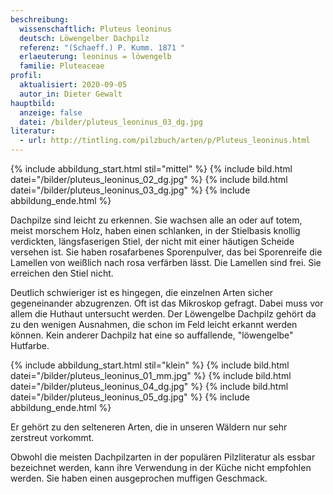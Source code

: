 ```yaml
---
beschreibung:
  wissenschaftlich: Pluteus leoninus
  deutsch: Löwengelber Dachpilz
  referenz: "(Schaeff.) P. Kumm. 1871 "
  erlaeuterung: leoninus = löwengelb
  familie: Pluteaceae
profil:
  aktualisiert: 2020-09-05
  autor_in: Dieter Gewalt
hauptbild:
  anzeige: false
  datei: /bilder/pluteus_leoninus_03_dg.jpg
literatur:
  - url: http://tintling.com/pilzbuch/arten/p/Pluteus_leoninus.html
---
```

{% include abbildung_start.html stil="mittel" %}
{% include bild.html datei="/bilder/pluteus_leoninus_02_dg.jpg" %}
{% include bild.html datei="/bilder/pluteus_leoninus_03_dg.jpg" %}
{% include abbildung_ende.html %}

Dachpilze sind leicht zu erkennen. Sie wachsen alle an oder auf totem, meist morschem Holz, haben einen schlanken, in der Stielbasis knollig verdickten, längsfaserigen Stiel, der nicht mit einer häutigen Scheide versehen ist. Sie haben rosafarbenes Sporenpulver, das bei Sporenreife die Lamellen von weißlich nach rosa verfärben lässt. Die Lamellen sind frei. Sie erreichen den Stiel nicht.

Deutlich schwieriger ist es hingegen, die einzelnen Arten sicher gegeneinander abzugrenzen. Oft ist das Mikroskop gefragt. Dabei muss vor allem die Huthaut untersucht werden. Der Löwengelbe Dachpilz gehört da zu den wenigen Ausnahmen, die schon im Feld leicht erkannt werden können. Kein anderer Dachpilz hat eine so auffallende, "löwengelbe" Hutfarbe. 

{% include abbildung_start.html stil="klein" %}
{% include bild.html datei="/bilder/pluteus_leoninus_01_mm.jpg" %}
{% include bild.html datei="/bilder/pluteus_leoninus_04_dg.jpg" %}
{% include bild.html datei="/bilder/pluteus_leoninus_05_dg.jpg" %}
{% include abbildung_ende.html %}

Er gehört zu den selteneren Arten, die in unseren Wäldern nur sehr zerstreut vorkommt.

Obwohl die meisten Dachpilzarten in der populären Pilzliteratur als essbar bezeichnet werden, kann ihre Verwendung in der Küche nicht empfohlen werden. Sie haben einen ausgeprochen muffigen Geschmack.
